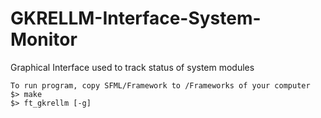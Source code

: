 # GKRELLM-Interface-System-Monitor
Graphical Interface used to track status of system modules



```
To run program, copy SFML/Framework to /Frameworks of your computer
$> make
$> ft_gkrellm [-g]
```
